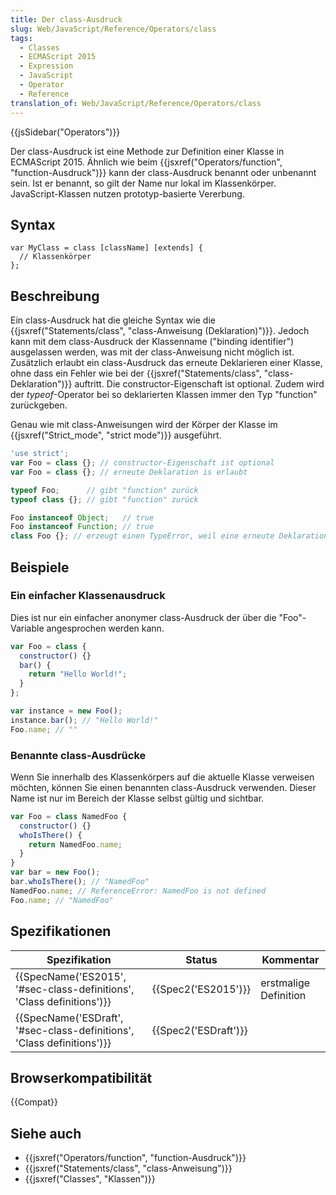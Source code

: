 ```yaml
---
title: Der class-Ausdruck
slug: Web/JavaScript/Reference/Operators/class
tags:
  - Classes
  - ECMAScript 2015
  - Expression
  - JavaScript
  - Operator
  - Reference
translation_of: Web/JavaScript/Reference/Operators/class
---
```

{{jsSidebar("Operators")}}

Der class-Ausdruck ist eine Methode zur Definition einer Klasse in ECMAScript 2015. Ähnlich wie beim {{jsxref("Operators/function", "function-Ausdruck")}} kann der class-Ausdruck benannt oder unbenannt sein. Ist er benannt, so gilt der Name nur lokal im Klassenkörper. JavaScript-Klassen nutzen prototyp-basierte Vererbung.

## Syntax

    var MyClass = class [className] [extends] {
      // Klassenkörper
    };

## Beschreibung

Ein class-Ausdruck hat die gleiche Syntax wie die {{jsxref("Statements/class", "class-Anweisung (Deklaration)")}}. Jedoch kann mit dem class-Ausdruck der Klassenname ("binding identifier") ausgelassen werden, was mit der class-Anweisung nicht möglich ist. Zusätzlich erlaubt ein class-Ausdruck das erneute Deklarieren einer Klasse, ohne dass ein Fehler wie bei der {{jsxref("Statements/class", "class-Deklaration")}} auftritt. Die constructor-Eigenschaft ist optional. Zudem wird der _typeof_-Operator bei so deklarierten Klassen immer den Typ "function" zurückgeben.

Genau wie mit class-Anweisungen wird der Körper der Klasse im {{jsxref("Strict_mode", "strict mode")}} ausgeführt.

```js
'use strict';
var Foo = class {}; // constructor-Eigenschaft ist optional
var Foo = class {}; // erneute Deklaration is erlaubt

typeof Foo;      // gibt "function" zurück
typeof class {}; // gibt "function" zurück

Foo instanceof Object;   // true
Foo instanceof Function; // true
class Foo {}; // erzeugt einen TypeError, weil eine erneute Deklaration nicht erlaubt ist
```

## Beispiele

### Ein einfacher Klassenausdruck

Dies ist nur ein einfacher anonymer class-Ausdruck der über die "Foo"-Variable angesprochen werden kann.

```js
var Foo = class {
  constructor() {}
  bar() {
    return "Hello World!";
  }
};

var instance = new Foo();
instance.bar(); // "Hello World!"
Foo.name; // ""
```

### Benannte class-Ausdrücke

Wenn Sie innerhalb des Klassenkörpers auf die aktuelle Klasse verweisen möchten, können Sie einen benannten class-Ausdruck verwenden. Dieser Name ist nur im Bereich der Klasse selbst gültig und sichtbar.

```js
var Foo = class NamedFoo {
  constructor() {}
  whoIsThere() {
    return NamedFoo.name;
  }
}
var bar = new Foo();
bar.whoIsThere(); // "NamedFoo"
NamedFoo.name; // ReferenceError: NamedFoo is not defined
Foo.name; // "NamedFoo"
```

## Spezifikationen

| Spezifikation                                                                                | Status                       | Kommentar             |
| -------------------------------------------------------------------------------------------- | ---------------------------- | --------------------- |
| {{SpecName('ES2015', '#sec-class-definitions', 'Class definitions')}} | {{Spec2('ES2015')}}     | erstmalige Definition |
| {{SpecName('ESDraft', '#sec-class-definitions', 'Class definitions')}} | {{Spec2('ESDraft')}} |                       |

## Browserkompatibilität

{{Compat}}

## Siehe auch

- {{jsxref("Operators/function", "function-Ausdruck")}}
- {{jsxref("Statements/class", "class-Anweisung")}}
- {{jsxref("Classes", "Klassen")}}
